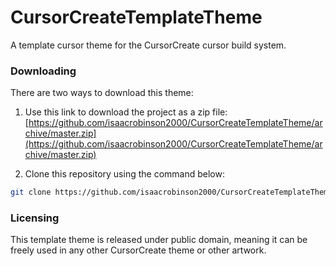 # CursorCreateTemplateTheme
A template cursor theme for the CursorCreate cursor build system.

### Downloading

There are two ways to download this theme:

1. Use this link to download the project as a zip file: [https://github.com/isaacrobinson2000/CursorCreateTemplateTheme/archive/master.zip](https://github.com/isaacrobinson2000/CursorCreateTemplateTheme/archive/master.zip)

2. Clone this repository using the command below:
```bash
git clone https://github.com/isaacrobinson2000/CursorCreateTemplateTheme.git
```

### Licensing

This template theme is released under public domain, meaning it can be freely used in any other CursorCreate theme or other artwork.
